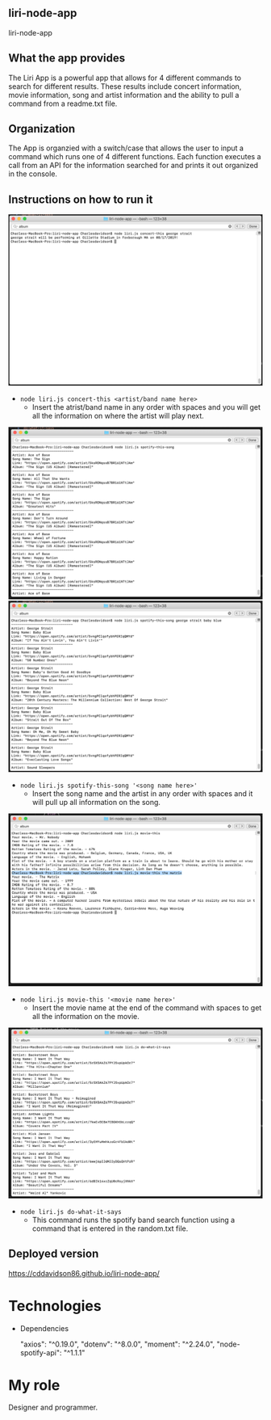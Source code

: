 ## liri-node-app
liri-node-app

## What the app provides

The Liri App is a powerful app that allows for 4 different commands to search for different results. These results include concert information, movie information, song and artist information and the ability to pull a command from a readme.txt file. 

## Organization 

The App is organzied with a switch/case that allows the user to input a command which runs one of 4 different functions. Each function executes a call from an API for the information searched for and prints it out organized in the console. 

## Instructions on how to run it

![Image of concert-this](https://github.com/cddavidson86/liri-node-app/blob/master/images/Screen%20Shot%202019-06-25%20at%2010.05.10%20PM.png)
* `node liri.js concert-this <artist/band name here>`
    * Insert the atrist/band name in any order with spaces and you will get all the information on where the artist will play next.


![Image of spotify-this-song](https://github.com/cddavidson86/liri-node-app/blob/master/images/Screen%20Shot%202019-06-25%20at%2010.05.46%20PM.png)
![Image of spotify-this-song](https://github.com/cddavidson86/liri-node-app/blob/master/images/Screen%20Shot%202019-06-25%20at%2010.06.22%20PM.png)
* `node liri.js spotify-this-song '<song name here>'`
    * Insert the song name and the artist in any order with spaces and it will pull up all information on the song.
    
    
![Image of movie-this](https://github.com/cddavidson86/liri-node-app/blob/master/images/Screen%20Shot%202019-06-25%20at%2010.09.26%20PM.png)
* `node liri.js movie-this '<movie name here>'`
    * Insert the movie name at the end of the command with spaces to get all the information on the movie.
    
    
![Image of do-what-it-says](https://github.com/cddavidson86/liri-node-app/blob/master/images/Screen%20Shot%202019-06-25%20at%2010.10.06%20PM.png)
* `node liri.js do-what-it-says`
    * This command runs the spotify band search function using a command that is entered in the random.txt file.
    
    
## Deployed version

https://cddavidson86.github.io/liri-node-app/

# Technologies

- Dependencies

    "axios": "^0.19.0",
    "dotenv": "^8.0.0",
    "moment": "^2.24.0",
    "node-spotify-api": "^1.1.1"

# My role

Designer and programmer. 

